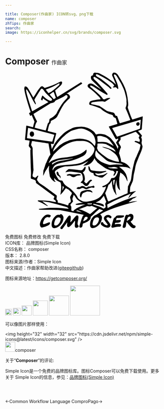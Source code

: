 ```yaml
---

title: Composer(作曲家) ICON转svg、png下载
name: composer
zhTips: 作曲家
search: 
image: https://iconhelper.cn/svg/brands/composer.svg

---
```


# Composer  <small style="font-size: 60%;font-weight: 100">作曲家</small>

<div id="svg" class="svg-wrap">
<svg role="img" viewBox="0 0 24 24" xmlns="http://www.w3.org/2000/svg"><title>Composer icon</title><path d="M16.661 0c-.07 0-.115.034-.165.095a.416.416 0 0 0-.07.43c.19.41.363.83.528 1.25.01.02.022.04.039.068-.039-.002-.05-.022-.063-.043-.297-.31-.648-.557-.998-.804-.473-.337-.99-.603-1.503-.872a.578.578 0 0 0-.214-.065l-.384-.04c-.202-.025-.355.09-.355.292 0 .108-.046.132-.135.14-.079.004-.187.115-.196.192a.694.694 0 0 0 .228.619c.444.415.873.845 1.303 1.275l.015.007a.1.1 0 0 1 .028.038c-.007.003-.014.003-.019.003a.057.057 0 0 1-.036-.022c-.002-.002-.005-.005-.005-.007-.062-.036-.127-.07-.187-.11-.3-.2-.595-.404-.895-.598a.943.943 0 0 0-.461-.17.453.453 0 0 0-.392.143.28.28 0 0 0-.088.253c.016.146.115.237.223.312.502.338.95.734 1.366 1.174.036.038.074.079.115.112.118.096.19.224.262.356.033.06.021.074-.043.074-.428 0-.836.118-1.246.204-.168.036-.334.094-.394.28-.065.21-.096.328.16.392a9.57 9.57 0 0 1 1.49.516.55.55 0 0 1 .117.077c.12.104.23.219.362.303.38.247.77.478 1.22.583.053.012.1.039.151.05.05.015.084.044.094.094.029.178.139.279.305.33.021.006.038.02.06.028.052.017.076.055.093.108.067.24.137.478.212.715.026.08.002.101-.07.123-.372.108-.742.22-1.112.334-.132.04-.134.043-.067.163l.908 1.635c.127.23.132.23.365.11.024-.012.057-.053.079-.014.021.036.06.089.024.13-.113.129-.19.28-.286.42-.031.045-.031.074-.005.117.101.166.202.334.3.502.012.019.034.043.03.058l-.123.367a2.538 2.538 0 0 0-.317-.716c-.18-.288-.41-.542-.62-.811-.033-.04-.072-.077-.11-.115-.2-.207-.456-.332-.699-.478a1.026 1.026 0 0 0-.34-.127c-.375-.08-.747-.11-1.12.004-.076.024-.117.005-.162-.06-.092-.127-.166-.273-.289-.372-.3-.24-.617-.458-.986-.583a2.95 2.95 0 0 0-.865-.168 4.267 4.267 0 0 0-.463.017c-.396.03-.79.074-1.14.293-.07.043-.15.067-.221.108-.36.194-.716.386-1.016.679a13.1 13.1 0 0 0-.897.944c-.322.384-.565.818-.783 1.267-.015.031-.022.07-.07.096l-.12-.744c-.007-.046.022-.043.053-.038.089.01.175.014.264.026.067.01.103-.005.12-.08.022-.102.046-.206.067-.311.082-.397.2-.78.303-1.17.02-.074.007-.1-.07-.12-.381-.09-.763-.192-1.145-.283-.072-.017-.106-.043-.084-.12.087-.298.125-.61.242-.9a.178.178 0 0 1 .056-.087c.098-.076.17-.165.16-.302-.007-.103.041-.168.14-.214.182-.086.358-.187.53-.288a.84.84 0 0 0 .327-.333c.322-.605.59-1.242.98-1.81.033-.051.06-.106.1-.15.252-.264.488-.544.771-.78.089-.074.113-.175.115-.285 0-.128-.074-.217-.151-.305-.075-.087-.151-.161-.279-.147-.028.003-.057-.01-.088-.014.019-.039.05-.048.076-.065.339-.218.677-.437 1.016-.658.41-.264.819-.53 1.232-.794.052-.034.076-.06.019-.11-.015-.013-.024-.03-.036-.044-.084-.099-.084-.099-.2-.029L8.084 3.692c-.101.062-.101.062-.152-.05-.112-.263-.177-.539-.261-.81-.02-.062-.003-.098.045-.137.289-.23.553-.49.82-.742a.604.604 0 0 0 .186-.37c.022-.17-.09-.259-.244-.196a1.707 1.707 0 0 0-.221.105c-.68.375-1.405.632-2.149.848-.043.012-.082.026-.118-.02-.074-.09-.185-.14-.278-.208a.073.073 0 0 0-.063-.015c-.1.027-.204.056-.266.147-.159.233-.358.44-.507.682-.17.28-.333.562-.525.828-.036.05-.05.058-.084-.002L3.63 2.635a2.837 2.837 0 0 0-.223-.338c-.094-.118-.209-.176-.358-.159-.026.003-.06-.005-.07.036-.02.11-.071.226-.057.332.034.27.082.542.15.806.114.459.244.912.38 1.364.133.444.282.88.426 1.323.012.038.033.072-.02.103-.067.038-.175.058-.187.125-.012.07.05.15.08.225l.007.017c.024.058.036.144.079.166.058.029.11-.05.163-.082.048-.029.065-.021.087.029.124.293.252.583.379.876a.18.18 0 0 1 .007.137 4.138 4.138 0 0 0-.192.72c-.012.07-.038.07-.091.055a107.64 107.64 0 0 0-.833-.21c-.123-.032-.123-.032-.137.093v.01c-.06.665-.12 1.33-.183 1.994-.004.06.003.085.068.092.194.024.386.055.578.084.036.005.067.007.058.06-.043.225-.077.453-.125.677a.178.178 0 0 0 .034.163c.067.087.132.175.199.264.046.063.08.144.038.209a.201.201 0 0 0-.033.118c.007.415.007.83.026 1.246.01.201.007.403.012.605.01.535.04 1.068.06 1.603.01.262-.036.521-.024.783.002.065.017.1.084.122.159.05.312.116.473.166a.28.28 0 0 1 .185.156.436.436 0 0 1 .038.219c-.002.072.024.115.082.156.247.177.492.36.74.542.65.48 1.3.963 1.954 1.44.06.046.074.082.038.147-.034.062-.055.135-.089.197-.029.058-.024.094.031.134.082.058.161.123.236.188.065.055.067.141.048.208-.015.049-.087.005-.132 0-.032-.002-.063-.01-.094-.014-.31-.05-.617-.13-.932-.156-.501-.04-1.003-.084-1.51-.07-.026 0-.067-.024-.074.03-.007.042-.017.088.031.117.024.014.05.026.077.036.283.098.547.24.807.389.168.096.333.204.518.269.034.012.068.038.108.002-.278-.22-.554-.442-.833-.665.039-.029.07-.017.099-.014.333.026.665.072.989.149.713.17 1.421.362 2.122.573.23.07.475.104.682.243.05.033.08.067.074.13.012.014.027.033.01.045-.02.012-.036-.012-.05-.024-.164-.014-.327-.026-.488-.043-.463-.046-.924-.11-1.392-.096-.35.01-.701-.015-1.05.01-.494.033-.989.098-1.48.15-.025.003-.063-.002-.063.027 0 .036.014.077.06.087a.58.58 0 0 0 .113.012c.25.01.497.007.746.011.62.015 1.242-.012 1.86.041.224.02.45.01.668.05 1.03.193 2.055.394 3.078.618.12.026.243.045.36.103-.055.05-.127.065-.158.137-.219.506-.363 1.04-.53 1.563-.03.089.03.192.12.216a.278.278 0 0 0 .352-.221c.02-.108.039-.216.053-.327.005-.036.017-.055.053-.067.132-.053.261-.108.393-.16a1.63 1.63 0 0 0 .529-.325c.134-.127.247-.274.25-.47 0-.06.014-.099.062-.135.22-.17.418-.365.61-.564a6.03 6.03 0 0 1 .6-.533c.024-.02.043-.048.081-.034l.56.221c-.375.228-.73.447-1.083.66-.017.01-.036.015-.053.02a.813.813 0 0 0-.338.201c-.375.372-.567.814-.545 1.35.014.36.22.53.571.449.615-.144 1.14-.733 1.232-1.379.024-.18.052-.357-.077-.513a2.251 2.251 0 0 0-.178-.195c.02-.012.029-.019.039-.026.777-.463 1.625-.778 2.475-1.07 1.04-.359 2.1-.644 3.164-.918l-.075-.017c-.07.007-.136.015-.206.02a5.097 5.097 0 0 0-.872.134l-.016.007a.226.226 0 0 1-.094.015c-.014 0-.029 0-.048.002.065-.062.252-.264.303-.25l.002-.005h.005c0-.007.019-.021.019-.021.017-.029.04-.048.074-.05a.694.694 0 0 1 .197-.188c.05-.031.103-.062.161-.086h-.002c.16 0 .319-.194.486-.262-.001-.006-.01-.01-.013-.017-.24.034-.476.072-.706.159-.492.182-1.001.324-1.481.535-.742.324-1.482.648-2.195 1.035a.818.818 0 0 1-.077.036l-.055-.504c-.005-.034.012-.048.041-.063.631-.334 1.265-.665 1.925-.938.543-.226 1.08-.471 1.626-.692.002-.005.005-.01.01-.01h.004c.003 0 .003.003.005.003.007.012.002.02-.005.026-.002.003-.005.003-.01.005h-.002a3.358 3.358 0 0 0-.372.66c.038.01.053-.002.067-.017.113-.12.226-.237.336-.357.214-.235.44-.459.704-.641.017-.012.045-.022.033-.048-.014-.03-.045-.015-.067-.01-.247.05-.494.096-.74.154-.081.019-.076-.01-.079-.067-.002-.197.027-.39.034-.586a.63.63 0 0 1 .058-.247c.098-.226.197-.45.297-.675.05-.113.08-.233.099-.353.031-.192.055-.386.074-.58.031-.299.137-.58.187-.875.065-.374.118-.751.257-1.109.125-.317.245-.634.372-.948.176-.428.399-.833.505-1.29.036-.158.076-.302.004-.458-.04-.084-.052-.18-.081-.271a.392.392 0 0 1-.012-.204c.048-.245.07-.488-.063-.716-.036-.062.008-.1.044-.139.088-.091.093-.132.016-.23-.088-.11-.175-.224-.27-.327-.08-.084-.154-.175-.234-.262-.055-.033-.05-.055.012-.076.14-.048.276-.108.418-.152.08-.024.1-.07.106-.141.045-.605.09-1.213.139-1.818.007-.084-.007-.1-.094-.074-.454.144-.907.28-1.363.422-.14.044-.142.044-.204-.093-.231-.519-.411-1.057-.6-1.59a.392.392 0 0 1 .007-.316c.067-.188.024-.377.019-.567a.104.104 0 0 1-.005-.029 9.16 9.16 0 0 0-.254-1.548 6.02 6.02 0 0 0-.5-1.27c-.228-.432-.473-.86-.737-1.275-.113-.178-.233-.339-.434-.427A.702.702 0 0 0 16.66 0zm-2.643.26a.364.364 0 0 1 .2.051 19.042 19.042 0 0 1 1.469.805c.247.158.482.338.715.52.11.087.192.217.284.33.038.047.012.09-.024.124-.024.024-.058.039-.087.055-.031.022-.072.041-.06.087.01.04.055.05.091.058a.27.27 0 0 0 .159-.015c.168-.07.31.048.418.166.028.03.04.093.093.074.055-.021.063-.081.058-.137-.012-.15-.05-.297-.084-.444-.09-.377-.27-.718-.418-1.073-.053-.127-.11-.254-.163-.382-.029-.07.01-.132.048-.182.031-.04.081-.005.122.014.152.068.238.19.312.332.08.15.178.29.262.436.144.255.322.495.437.762.168.388.382.758.483 1.176.086.37.208.732.252 1.114.016.144-.01.283.007.422.033.279-.008.543-.123.798-.03.07-.021.136.012.208.252.533.461 1.083.67 1.635.027.072.015.101-.06.123-.482.141-.965.288-1.447.434-.07.022-.092.003-.113-.06-.123-.326-.24-.646-.353-.967-.024-.068-.053-.104-.128-.087-.088.022-.136-.017-.175-.096-.062-.127-.113-.28-.216-.36-.103-.08-.266-.082-.403-.115-.103-.027-.207-.058-.312-.075a1.428 1.428 0 0 1-.612-.273c-.303-.224-.615-.43-.934-.627-.104-.007-.202-.036-.303-.06-.278-.057-.554-.117-.833-.17-.067-.012-.08-.063-.084-.108-.007-.056.007-.11.065-.144.089-.053.19-.063.29-.08a9.69 9.69 0 0 1 1.345-.13c.11-.002.209.04.312.066a.18.18 0 0 0 .166-.03c.216-.143.434-.28.65-.422.034-.021.096-.036.07-.093a.083.083 0 0 0-.015-.022c-.012-.01-.026-.012-.043-.012l-.05.002h-.007a1.159 1.159 0 0 0-.668.2c-.079.05-.259.019-.31-.056-.34-.516-.823-.888-1.282-1.289-.204-.177-.403-.362-.619-.526-.055-.04-.08-.144-.043-.196.048-.072.11-.041.168-.015.185.082.362.175.528.293.564.403 1.17.744 1.772 1.085a.51.51 0 0 0 .05.027c.092.03.14-.01.125-.106a.267.267 0 0 0-.062-.134c-.488-.574-1.001-1.124-1.506-1.683-.105-.116-.23-.216-.348-.32a.854.854 0 0 1-.22-.278.16.16 0 0 1 .023-.19c.041-.045.077-.055.137-.024.17.082.332.178.483.293.266.202.535.403.804.605l.807.603c.021.017.043.033.062.05.05.046.094.094.142.142l.029.029c.019.019.036.045.06.06.055.033.112.062.17.004.02-.019.029-.036.031-.055 0-.007.003-.014 0-.021 0-.003 0-.008-.002-.01a.171.171 0 0 0-.043-.072l-.18-.187a4.537 4.537 0 0 0-.312-.298c-.349-.29-.706-.571-1.066-.845-.183-.14-.397-.233-.596-.348-.072-.041-.12-.101-.173-.159a.144.144 0 0 1-.024-.15c.022-.054.075-.051.12-.056zM8.252 1.649a.045.045 0 0 1 .029.005c.048.027.03.077.03.135.013.06-.026.11-.08.16-.346.322-.707.627-1.076.922-.147.118-.327.173-.49.262-.034.017-.053 0-.072-.024-.12-.154-.238-.31-.358-.463-.045-.055.017-.053.046-.065.254-.091.504-.195.756-.295.365-.144.696-.35 1.04-.533.036-.02.07-.043.105-.063.024-.01.044-.037.07-.041zm-2.619.83a.223.223 0 0 1 .134.064c.072.067.13.144.18.228.173.28.413.506.646.737.163.163.329.321.502.47.057.05.067.127.098.192.012.024.002.043-.02.055-.011.008-.023.013-.03.02-.142.12-.276.103-.442.019a3.182 3.182 0 0 1-.864-.646c-.01-.01-.02-.017-.03-.024-.114-.086-.12-.082-.17.05-.052.135-.086.274-.146.404-.022.045.012.094.046.127.038.039.064.099.134.089.031-.005.048-.022.055-.055.017-.08.039-.159.06-.257.262.22.553.391.84.583l-.278.159c-.713.4-1.428.801-2.139 1.205-.058.031-.082.038-.106-.034-.273-.847-.561-1.69-.79-2.552-.052-.2-.074-.408-.112-.612-.012-.06.028-.091.067-.113.053-.026.055.036.074.06.377.521.634 1.11.941 1.669.092.168.195.331.293.497.02.03.034.057.082.04.053-.019.043-.052.034-.09-.039-.174-.128-.33-.193-.493a.18.18 0 0 1 .003-.16c.137-.284.329-.531.48-.803.14-.247.317-.468.451-.717a.205.205 0 0 1 .2-.111zm1.774.492c.014.003.024.016.036.042.12.27.201.555.302.83.01.027.012.049-.017.066l-.256.158c-.008.005-.017.007-.046.02-.007-.013-.017-.034-.031-.051l-.54-.62c-.024-.028-.048-.055 0-.081.177-.101.312-.264.499-.35.024-.011.04-.017.053-.014zm1.929.486a.204.204 0 0 1 .14.046.21.21 0 0 1 .08.218.556.556 0 0 1-.161.29 5.528 5.528 0 0 0-.882 1.093c-.228.36-.453.718-.624 1.11a.768.768 0 0 1-.146.206c-.24.273-.526.485-.855.638a.17.17 0 0 0-.108.159c-.005.06-.024.118-.029.178a.48.48 0 0 1-.19.381c-.04.031-.045.082-.06.125l-.273.915c0 .007 0 .014-.002.019 0 .014.002.031-.017.038-.041.01-.077-.002-.113-.021a41.398 41.398 0 0 1-1.33-.334c-.055-.012-.108-.029-.166-.036-.088-.012-.096-.053-.055-.12.058-.281.125-.56.298-.797.038-.053.036-.096.002-.154-.19-.317-.334-.658-.492-.989-.026-.055-.017-.08.034-.11A574.27 574.27 0 0 0 6.97 4.705c.045-.03.089-.012.132-.022.151-.034.298-.08.43-.163.01-.007.026-.012.03-.022.097-.213.31-.286.49-.37.411-.187.826-.36 1.189-.633a.18.18 0 0 1 .095-.04zm11.443 3.772v.005l.002-.001c-.021.256-.043.498-.062.74l-.043.535c-.005.065-.024.106-.094.13a561.29 561.29 0 0 0-3.37 1.17l-.039.009c-.036.005-.055-.012-.08-.055-.218-.394-.439-.785-.662-1.177-.029-.05-.038-.077.034-.096l4.254-1.246c.014-.005.031-.007.06-.014zm-.41.386c-.154.003-.293.147-.286.293.007.137.124.257.254.252.137-.002.27-.153.267-.302-.005-.166-.082-.245-.236-.243zm-16.83.87c.01 0 .024.002.039.007L5.513 9c.645.171 1.291.34 1.937.51.062.017.082.036.06.1l-.278.913c-.01.036-.017.074-.058.074a.06.06 0 0 1-.02-.002l-1.036-.142c-.226-.03-.45-.062-.675-.093a255.003 255.003 0 0 0-2.055-.286c-.043-.012-.058-.038-.05-.098.052-.476.103-.951.153-1.429.003-.012.002-.021.005-.031a.035.035 0 0 0 .005-.015c.007-.014.021-.019.038-.019zm8.136.103l.113.002c.197.01.389.086.569.166.08.036.159.07.238.108l.057.029c.058.028.118.057.173.09l.113.065c.036.025.075.046.108.073.072.05.142.105.207.165.218.202.372.44.463.72.065.202.113.409.13.617.016.202-.044.399-.096.593-.008.03-.02.036-.03.034-.014-.005-.021-.022-.033-.036l-.216-.25a2.105 2.105 0 0 0-1.042-.684 4.159 4.159 0 0 0-.994-.154 3.799 3.799 0 0 0-.804.092c-.211.04-.423.074-.631.113-.137.024-.262.086-.387.141-.06.027-.12.053-.18.076l-.02.004c-.376.132-.695.36-1.024.57-.09.06-.165.14-.243.218l-.01.008-.064.065c-.152.147-.3.296-.464.43-.074.103-.175.175-.268.266.024-.17.07-.328.146-.472a4.6 4.6 0 0 1 .262-.435c.048-.07.096-.14.146-.206a7.17 7.17 0 0 1 .315-.396c.081-.097.163-.193.247-.289.084-.096.168-.19.25-.285a.917.917 0 0 1 .115-.099l.026-.03c.078-.067.147-.137.238-.21l.012-.01.067-.062c.24-.228.519-.406.797-.583.028-.019.057-.035.086-.051l.111-.048c.01-.004.02-.01.029-.012a2.78 2.78 0 0 1 .173-.065l.117-.036c.14-.04.279-.074.416-.117a2.45 2.45 0 0 1 .782-.115zm-7.57.449c-.071.004-.153-.003-.215.057a.462.462 0 0 0 .012.665.286.286 0 0 0 .379 0c.146-.127.183-.314.096-.535-.053-.137-.125-.187-.271-.187zm15.846.062c.087-.001.163.053.23.146.014.01.029.02.043.032.022.019.03.04.053.064.099.113.207.224.31.334a.064.064 0 0 1 .014.024.023.023 0 0 1-.002.022.04.04 0 0 1-.015.014l-.01.015-.002.002c-.002.002-.002.005-.004.01 0 .002-.003.004-.003.004h.003v.008c-.145.146-.106.283.01.415.006.012.014.024.014.036.096.127.016.254 0 .382-.003.012-.005.016-.015.021l-.007.003a.116.116 0 0 1-.029-.005l-.01-.003a9.772 9.772 0 0 1-.252-.077c-.007 0-.012-.004-.019-.007-.007 0-.012-.007-.019-.007a.284.284 0 0 1-.118-.019.252.252 0 0 0-.292.05.054.054 0 0 1-.005.02c.04.06.108.074.168.093.245.08.453.23.68.348.052.03.062.092.057.152-.003.033-.012.067-.02.103l-.072.31a.127.127 0 0 1-.019.076c.003.168-.115.293-.17.437-.007.012-.012.017-.02.041a3.223 3.223 0 0 1-.129.298c0 .007-.01.017-.012.024v-.005c0 .002-.002.002-.002.005l-.005.01c-.003.002-.003.004-.005.007-.012.045-.02.093-.058.132a1.913 1.913 0 0 1-.187.432c-.007.012-.012.012-.017.036-.062.144-.127.317-.19.475-.014.058-.026.115-.04.17l-.008.015c0 .002-.002.002-.002.005 0 .005-.005.01-.007.014a.45.45 0 0 1-.036.192c-.012.039-.022.082-.034.12a.074.074 0 0 1-.005.02l-.201.912c-.055.25-.077.504-.118.754-.038.235-.048.477-.106.708-.04.168-.136.324-.213.48-.072.146-.118.302-.207.444l-.007.015a.169.169 0 0 0-.012.03c-.002.006-.002.013-.005.018l-.007.033a.182.182 0 0 0-.002.036c0 .012 0 .024-.003.036v.036a.71.71 0 0 1-.002.072c-.02.257-.053.514-.041.773.002.048-.012.075-.058.091l-.057.022a1.598 1.598 0 0 0-.113.048l-.06.024c-.031.012-.05.022-.099.034v-.005s-.007.005-.011.005l-.133.055-.093.038a.635.635 0 0 1-.211.092l-.036.021a25.182 25.182 0 0 0-.474.211c-.081.024-.165.072-.247.11-.089.04-.175.075-.264.114-.139.062-.278.12-.418.182-.004.002-.012 0-.016 0-.128.048-.26.118-.38.173-.048.026-.117.053-.177.077-.11.043-.135.038-.159-.075-.072-.052-.079-.141-.105-.216-.027-.072-.048-.15-.072-.223-.005-.024-.017-.02-.017-.034-.024-.033-.024-.064-.036-.098l-.003-.017c-.007-.005-.007-.012-.01-.019l-.006-.017h.004c-.033-.1-.07-.199-.093-.3-.024-.067-.067-.132-.08-.202a.17.17 0 0 1 0-.07l.008-.033.004-.017c.02-.047.051-.093.075-.139.017-.038.031-.077.048-.115.017-.038.031-.067.048-.115.038-.072.062-.156.11-.24 0-.02.015-.039.02-.058.043-.146.09-.295.149-.437 0-.005-.005-.012-.003-.017.017-.086.098-.117.146-.168v.003c.024-.008.037-.022.049-.022.014-.024.028-.034.043-.048a1.518 1.518 0 0 0 .108-.149c.045-.067.086-.137.137-.204.016-.021.03-.055.057-.055.005 0 .007 0 .012.002.039.01.027.055.022.084a.88.88 0 0 0 0 .327c.012.084.026.168.033.252l-.002.038a.578.578 0 0 1 .036.19c.02.082.036.16.06.242.072.15.125.3.173.454l.005-.002c.081.12.163.26.245.391.024.031.05.065.074.089h.005v.02c.024 0 .036.052.072.004-.007-.024-.012-.024-.02-.024a.448.448 0 0 1-.03-.08c-.005-.016-.013-.035-.015-.05a.387.387 0 0 1-.012-.05c-.002-.007-.002-.017-.005-.024a.282.282 0 0 0-.01-.048l-.011-.075-.013-.074c-.007-.007-.007-.017-.007-.026-.002-.01-.004-.02-.01-.03-.002-.028-.007-.057-.011-.086l-.022-.172c-.002-.03-.012-.058-.014-.087a3.634 3.634 0 0 1 .036-.941h.014c.029-.144.058-.31.086-.466.008 0 .015.003.024.003-.01.261.017.52.075.775.002.005.002.012.002.017.036.098.075.197.106.298.007.021.014.043.022.062a.338.338 0 0 0 .055.094c.007.012.021.024.021.036.024.019.036.04.056.06.014.016.026.036.04.053.05.048.104.093.166.156a3.667 3.667 0 0 1-.017-.14c-.004-.043-.012-.086-.016-.134 0 0-.013-.007-.013-.012a.82.82 0 0 0-.01-.108l-.04-.33c0-.009 0-.016.002-.025 0-.01.003-.027.003-.027a2.705 2.705 0 0 1-.02-.415l-.002-.017a1.122 1.122 0 0 1-.002-.37c.005-.033.002-.07.005-.103 0-.007-.003-.012-.003-.02 0-.158.007-.319.055-.472l.003-.017c.012-.072.024-.158.036-.238.012-.079.024-.16.033-.24.005-.033.015-.05.034-.05.01 0 .024.005.04.017l.051.03.075.049c.024.017.048.033.07.055.002.002.004.005.009.007a.116.116 0 0 0 .017.012h.005v-.002c.168.084.261.226.374.358a.31.31 0 0 1 .11.151c.075.098.13.204.169.322.002.01.007.021.01.03.002.01.007.006.009.03.02.024.031.055.043.084l.034.084.019.04c.005.01.01.017.017.024a.07.07 0 0 0 .04.024c.027-.088-.035-.172-.011-.256h.007c0-.024-.007-.025-.007-.037-.024-.156-.044-.31-.109-.453-.002-.012-.002-.039-.002-.039-.058-.144-.086-.29-.17-.417a.103.103 0 0 1-.037-.063c-.026-.024-.04-.053-.055-.081a4.135 4.135 0 0 1-.038-.063v.017c0-.002-.005-.005-.005-.007v-.003a2.828 2.828 0 0 0-.22-.278l-.01-.01c-.01-.01-.02-.01-.03-.033-.057-.024-.112-.096-.17-.147-.007-.007-.014-.01-.019-.017-.005-.004 0-.01-.024-.016-.12-.082-.209-.183-.314-.255-.02-.024-.044-.01-.053-.048.31-.019.61.017.922.036v-.012h.002c.154.024.298.053.437.113.005 0 .01.007.017.007v.005c.096.022.187.065.278.108.02.01.044.04.065.012.017-.024-.01-.046-.024-.065-.036-.05-.07-.1-.108-.151-.007-.012-.019-.024-.019-.036-.072-.07-.127-.149-.19-.219a.953.953 0 0 1-.06-.064 1.162 1.162 0 0 1-.209-.17c-.012-.008-.024-.022-.036-.022-.03 0-.064-.034-.096-.056-.03-.021-.064-.04-.096-.062-.012-.007-.024-.012-.036-.02-.146-.055-.293-.105-.44-.16-.004 0-.013-.003-.013-.005 0 0-.013 0-.017-.002a.11.11 0 0 1-.072-.03.079.079 0 0 1-.027-.035l-.005-.012c-.007-.02-.01-.041-.007-.063a.968.968 0 0 0-.012-.22c-.002-.022-.007-.041-.012-.063a2.158 2.158 0 0 0-.014-.06l-.015-.062a2.29 2.29 0 0 0-.024-.09s-.01-.002-.01-.009c-.023-.146-.08-.293-.124-.437-.007-.019-.01-.033-.017-.057a.369.369 0 0 1-.057-.168c0-.02 0-.036.002-.056l.002-.026c.005-.027.01-.055.02-.082l.033-.108c0-.005 0-.017.003-.017h-.003c.031-.17.099-.314.147-.468 0-.002.005-.002.005-.005l.01-.01c.002-.002.004-.002.004-.004a.265.265 0 0 0 .053-.185.326.326 0 0 0-.027-.103c-.016-.043-.038-.084-.06-.127-.002-.005-.01-.01-.014-.012-.002-.003-.005-.005-.005-.008a1.196 1.196 0 0 1-.209-.355l-.016-.038c-.005-.005-.005-.01-.008-.017l-.002-.007a.12.12 0 0 1-.007-.017l.002.002-.002-.005a.276.276 0 0 1 .012-.043c.004-.01.01-.017.014-.026.005-.007.012-.014.02-.022l.009-.007c.065-.094.125-.192.197-.283a.26.26 0 0 0 .05-.252c-.04-.137-.036-.14.101-.19.024-.01.315-.12.432-.156l.075-.029.019-.007a41.645 41.645 0 0 1 .509-.19c.005-.002.012-.002.017-.002.141-.072.293-.118.441-.168.02-.007.036-.015.06-.02.024-.019.096-.035.12-.055.12-.038.216-.093.324-.117a.287.287 0 0 1 .167-.067zm-5.432.603a.82.82 0 0 1 .23.036l.014.004c.259.08.523.142.77.26.041.019.084.038.113.077.16.115.307.247.43.405.19.245.38.492.557.773-.011-.003-.022-.008-.034-.013v-.001a1.018 1.018 0 0 1-.185-.103 6.452 6.452 0 0 0-.674-.356 1.467 1.467 0 0 0-.331-.1 3.307 3.307 0 0 0-.91-.041c-.084.007-.17 0-.255 0-.062 0-.091-.03-.091-.092 0-.235.012-.472-.06-.7-.015-.048.014-.068.055-.082a1.12 1.12 0 0 1 .372-.067zm-2.75.773c.423-.015.812.105 1.167.324.132.08.253.176.363.284l.014.013c.122.123.23.26.321.41.08.13.058.272.031.414-.072.406-.316.706-.592.987-.265.269-.596.444-.903.648-.435.29-.932.403-1.438.478-.632.093-1.273.103-1.906.187-.23.029-.464.048-.694.089a1.07 1.07 0 0 0-.68.41c-.062.084-.1.187-.16.303a.527.527 0 0 1 .026-.394 1.12 1.12 0 0 1 .533-.54c.415-.219.879-.262 1.323-.375.36-.091.73-.144 1.087-.242a7.234 7.234 0 0 0 1.426-.55c.24-.125.49-.252.656-.485a.73.73 0 0 0 .12-.557c-.005-.034-.015-.05-.027-.053-.012-.002-.029.007-.05.027-.18.16-.367.314-.571.449-.32.206-.673.33-1.038.42-.58.144-1.166.266-1.764.31a4.84 4.84 0 0 0-1.239.242c-.34.118-.687.235-.96.49-.034.03-.075.057-.13.098l.007-.038-.026.019v-.005c.009-.006.016-.013.024-.017a.599.599 0 0 1 .084-.2l.646-1.022a.285.285 0 0 1 .041-.053c.334-.329.653-.677 1.023-.965.614-.48 1.284-.855 2.055-1.02.187-.041.377-.07.571-.07.22-.002.442-.01.66-.017zm-7.632.022c.013 0 .029.002.048.009.029.01.062.007.094.01.127.028.259.03.386.062.012 0 .017.002.034.01a2.174 2.174 0 0 1 .4.057c.145.02.289.036.433.06.033 0 .062-.002.093.017.005 0 .012-.002.012 0 .168.02.3.031.445.055h-.015v.005c.096.012.159.024.233.036.077.012.156.031.23.031h.003c.007 0 .012.003.017.003l.021.005c.048.002.067.028.075.07.038.227.07.455.117.683 0 .017.01.032.008.046l.019.11c.021.11.04.221.062.332 0 .01 0 .031.003.036v.01c.024.143.05.273.074.41v.046a1.717 1.717 0 0 0-.3.46c-.031.075-.07.152-.1.226l-.006.003c-.024.076-.062.15-.098.223-.003 0-.005.005-.007.01-.005.009-.008.024-.012.03v.003a2.478 2.478 0 0 1-.192.415c-.008.02-.024.039-.024.056-.024.09-.046.182-.092.266a.757.757 0 0 1-.074.226 2.102 2.102 0 0 1-.13.394c-.007.019-.019.036-.019.055l-.002.007c-.003.007-.005.02-.01.029a.106.106 0 0 1-.01.03l-.002.01-.038.742.021.008.094-.185c.031-.06.055-.123.089-.185.019-.043.05-.086.05-.13.072-.12.137-.24.211-.35.008-.012.022-.02.03-.043.062-.097.134-.224.208-.334.026-.043.054-.08.078-.123h-.001c.017-.048.043-.055.065-.076.021-.022.033-.044.081-.065 0 .019.005.036.003.053l-.003.01c0 .009-.004.018-.007.028l-.002.01c-.003.007-.003.012-.005.019a.054.054 0 0 0-.002.02c0 .006-.005.011-.003.018l-.003.015h.003c-.022.144-.021.307-.024.458 0 .007-.005.02-.005.024l.005-.002c.02.144.043.288.062.432h-.002c.003 0 .005.031.005.043.024.144.055.29.072.437l.002.017c.003.01.005.017.005.026.024.116.11.195.163.296.039.055.08.12.116.168h.002v.002c.12.106.22.214.355.31.02 0 .039.024.058.024h-.002v.012c.048.005.088.043.139.029a.087.087 0 0 0 .026-.012c.007-.005.017-.01.02-.017.011-.022-.01-.034-.027-.041-.197-.125-.166-.33-.19-.521h.008v-.003c.048.046.081.091.122.14a.1.1 0 0 0 .024.026l.05.055c.034.036.07.07.108.101.039.031.08.065.125.089.02.007.039.024.056.024h-.005c.144.07.269.137.4.206a.15.15 0 0 1 .08.036c.048.144.105.288.091.456.005 0 .01.017.012.03a.066.066 0 0 1-.002.03c.017.14.017.281-.003.42a.044.044 0 0 1-.002.039c-.003.005 0 .007-.002.012h.002c0 .14-.002.278-.038.415-.003.137-.046.27-.06.406 0 .005-.003.01-.005.017-.008.026-.02.057.038.05v-.002c.13-.135.26-.267.38-.418v.01c.002-.048.03-.073.057-.096.05-.049.1-.13.151-.2.05-.07.101-.137.152-.206l.002-.012c.007-.024.017-.039.029-.046.005-.002.01-.005.014-.005H9.3a.133.133 0 0 1 .05.02.835.835 0 0 1 .077.048c.144.079.307.132.415.269.012.012.026.014.038.038.05.024.096.08.133.132l.038.036c.002.002.005.002.007.005.19.16.204.247.067.46-.004.008-.012.015-.016.015a.236.236 0 0 1-.024.055.216.216 0 0 1-.02.036l-.01.017c-.035.058-.074.118-.088.185a.443.443 0 0 0-.012.168c.026.094.05.19.07.286.012.057.024.115.028.175.02.142-.048.228-.168.288v-.002c-.024.002-.026.017-.038.024a.078.078 0 0 1-.02.014.362.362 0 0 1-.038.026.192.192 0 0 0-.077.087c0 .007 0 .005-.002.01-.002.004 0 .014-.002.014h.007v.014c-.024.07-.036.12-.048.156-.003.01-.007.017-.01.024-.002.008-.007.012-.01.017-.002.005-.007.01-.009.012a.045.045 0 0 1-.024.012h-.007a.165.165 0 0 1-.05-.012c-.034-.012-.078-.029-.138-.048-.004-.002-.009-.002-.011-.005a.025.025 0 0 0-.012-.004l-.027-.012h-.01v-.01h-.002c-.072-.024-.14-.038-.204-.065-.038-.014-.08-.026-.12-.043-.05-.012-.1-.036-.151-.036-.14-.048-.281-.072-.416-.12-.011 0-.019.002-.043 0v.002c-.096-.019-.173-.043-.264-.06-.089-.014-.122-.06-.113-.148.005-.037.003-.08.003-.116 0-.012-.003-.017-.003-.04-.014-.025-.036-.053-.055-.085a.11.11 0 0 1-.014-.026c-.012-.012-.036-.024-.036-.038-.024-.005-.015-.01-.022-.015-.074-.07-.053-.163-.043-.252l.002-.029.008-.055c.002-.01.002-.02.004-.026.039-.15.048-.29-.113-.38-.019-.012-.03-.024-.055-.04v.004a2.869 2.869 0 0 0-.225-.165c-.012-.024-.015-.029-.039-.039a1.418 1.418 0 0 1-.31-.228l-.074-.04h.01c-.015-.025-.032-.022-.044-.034-.019-.014-.036-.024-.06-.039-.12-.103-.283-.199-.413-.316-.045-.015-.074-.05-.11-.08v-.004c-.127-.09-.252-.176-.377-.272h.003c-.015 0-.015-.012-.039-.024-.072-.036-.144-.096-.206-.144-.02-.024-.039-.024-.058-.024-.058-.048-.108-.07-.156-.113-.02-.012-.036-.026-.06-.04a2.178 2.178 0 0 1-.396-.289l-.012-.012-.022-.024a.188.188 0 0 1-.038-.081v.019c-.087-.094-.144-.202-.216-.3l-.007-.015a.027.027 0 0 1-.005-.014.107.107 0 0 1-.003-.026.118.118 0 0 1 .024-.053c0-.005.003-.012.003-.02.024-.153.108-.292.168-.436v-.037s0-.022-.003-.032l-.004-.014-.005-.005a.038.038 0 0 0-.017-.01h-.007a.122.122 0 0 0-.058.022.312.312 0 0 0-.055.043l-.02.015a.13.13 0 0 0-.014.019l-.007.01c0 .002-.002 0-.002 0 0 .002-.003 0-.003 0v.002c-.048.055-.12.103-.182.154-.012.012-.034.026-.034.038v-.002h-.007c-.02.024-.045.024-.072.012l-.31-.137c-.024-.012-.036-.038-.04-.062a.64.64 0 0 1-.008-.032l-.007-.026v.005c-.036-.168.022-.293.053-.437.002-.012.005-.024.005-.036.024-.14.033-.288.074-.423v-.062c-.021-.154-.022-.305-.033-.459l.002-.079c-.014-.286-.033-.571-.043-.857-.022-.598-.07-1.193-.053-1.79a.636.636 0 0 0-.074-.315 1.968 1.968 0 0 0-.099-.164.264.264 0 0 1-.048-.237c.036-.14.063-.284.089-.425.009-.05.022-.084.06-.086zm-.166.38l.005.015c.005.032-.007.065-.021.113a.117.117 0 0 1 0-.086.295.295 0 0 1 .016-.041zm10.715.003c.13-.002.257.005.381.024.219.017.42.058.55.164.094.04.188.09.279.144.22.132.441.269.662.403a.389.389 0 0 1 .118.108l.223.315c.012.016.031.036.015.057a.038.038 0 0 1-.02.014c-.018.004-.034-.002-.05-.011-.098-.056-.2-.108-.298-.164a4.76 4.76 0 0 0-1.184-.459c-.107-.031-.208-.061-.323-.076l-.152-.034c-.004.003.005.012.017.024.005.005.01.01.012.015a.138.138 0 0 0 .041.033l.02.01c.227.115.612.187.892.317l.058.029c.156.081.298.182.44.29l.268.207c.404.293.65.689.77 1.169.003.014.008.029.01.043l.01.014c.02.03.024.065.017.096.002.008.002.015.005.022-.005.07-.06.04-.092.04a2.504 2.504 0 0 1-.61-.11h-.006c-.051-.016-.118-.04-.165-.054-.211-.075-.41-.163-.615-.238-.252-.089-.449-.261-.662-.413a7.777 7.777 0 0 1-1.001-.816.34.34 0 0 1-.08-.106 4.11 4.11 0 0 1-.062-.153l-.036-.094a1.088 1.088 0 0 0-.024-.06l-.002-.005c-.003-.002-.003-.007-.003-.01v-.002l-.002-.01a.168.168 0 0 1 .007-.122c.002-.005.002-.01.005-.014l.005-.017.004-.014c.003-.005.003-.013.005-.017l.003-.015.002-.017.003-.014.002-.017.002-.014.003-.017.002-.014.003-.017c0-.005 0-.01.002-.015 0-.004 0-.012.003-.016v-.266c-.003-.082.026-.114.108-.111.08.002.162-.001.243-.005l.075.004c.04-.002.081-.005.122-.005zm.284.532a.12.12 0 0 0 .028.008H15c-.012.008-.028.005-.033.02-.004-.02-.002-.027.003-.028zm.88.342a.206.206 0 0 0 .012.006l.003.001-.015-.007zm-1.908.177l.002.003c.007.003.014.01.022.024.076.154.182.281.3.399.124.12.259.23.389.348.268.242.542.48.818.713.178.151.392.228.62.288.518.132 1.049.182 1.575.254.139.02.264.065.374.156h-.007c.01.008.017.012.024.02-.296-.043-.59-.039-.886-.046-.324-.007-.641.031-.96.067a.986.986 0 0 1-.336-.026c-.308-.07-.598-.195-.889-.317-.329-.14-.602-.353-.862-.588-.019-.02-.038-.036-.057-.055a1.002 1.002 0 0 1-.205-.285l-.002-.006c-.09-.212-.085-.448-.016-.708.019-.07.04-.14.062-.209.007-.023.02-.035.034-.032zm-.248 1.18c.065.233.233.396.375.573l.029.039.028.038a.57.57 0 0 0 .106.094c.017.012.031.021.046.033l.021.017a10.088 10.088 0 0 0 .538.396l.329.229c.149.103.305.19.468.266.04.02.082.036.123.055.124.053.25.099.379.14l.021.007c.08.021.166.028.25.038.031.002.063.007.091.01a.195.195 0 0 1 .06.024.411.411 0 0 1 .068.05c.074.067.144.163.148.221 0 .01 0 .017-.002.024-.002.005-.002.007-.005.01-.01.016-.024.03-.033.048-.03.05-.06.1-.085.153l-.011.027a.311.311 0 0 0 .002.261c.115-.115.218-.237.293-.377a1.139 1.139 0 0 0 .086-.201c.01-.027.003-.058.01-.084.01-.029-.024-.07-.01-.09 0-.001.003-.001.005-.004a.04.04 0 0 1 .014-.007c.01-.002.02-.005.027-.005.019-.002.036-.005.055-.005.048 0 .094.008.14.022.028.01.019.045.016.072v.005c-.005.086-.04.165-.072.242a.554.554 0 0 1-.024.055 1.68 1.68 0 0 1-.192.375c-.118.156-.254.302-.475.31h-.063c-.038 0-.077.01-.115.012a.085.085 0 0 0-.086.057c-.017.039-.039.072-.058.11l-.007.017a1.534 1.534 0 0 1-.408.57c-.08.071-.164.139-.25.203a1.95 1.95 0 0 1-.468.224l-.036.014-.034.015-.019.007c-.01.002-.022.007-.031.01-.036.014-.065.035-.046.09.02.06.063.077.118.08.012 0 .026 0 .04-.003a.613.613 0 0 0 .15-.033c.048-.017.096-.039.146-.06.034-.015.067-.029.103-.041-.029.122-.045.235-.084.341l-.021.053a6.794 6.794 0 0 1-.09.192c-.018.043-.04.084-.062.125-.115.23-.245.45-.405.655a1.682 1.682 0 0 1-.356.34 3.954 3.954 0 0 1-.103.073 2.788 2.788 0 0 1-.38.206l-.064.03-.053.02-.043.018c-.04.016-.082.03-.123.045a2.674 2.674 0 0 1-.168.053 4.848 4.848 0 0 1-.57.134c-.008 0-.013.003-.02.003-.055.01-.108.017-.163.026-.058.008-.116.017-.176.024a2.156 2.156 0 0 1-.605-.021l-.028-.007a.68.68 0 0 1-.145-.06c-.062-.034-.12-.07-.182-.101a1.728 1.728 0 0 1-.13-.072 1.868 1.868 0 0 1-.16-.106.632.632 0 0 1-.233-.279 1.794 1.794 0 0 0-.092-.194c-.01-.02-.021-.036-.03-.053a2.718 2.718 0 0 0-.277-.367 2.76 2.76 0 0 0-.125-.142c-.021-.024-.04-.048-.062-.07a7.07 7.07 0 0 0-.26-.276l-.067-.067a2.787 2.787 0 0 0-.364-.302 2.784 2.784 0 0 0-.303-.192l-.06-.039a1.58 1.58 0 0 1-.63-.762c-.043-.093-.107-.122-.22-.124a.63.63 0 0 1-.252-.048l-.002-.002a.457.457 0 0 1-.132-.084l-.026-.016c-.022-.026-.038-.058-.058-.09a5.295 5.295 0 0 1-.386-.658c0 .003.002.005.003.008l-.006-.013.003.005a3.772 3.772 0 0 0-.073-.196l-.036-.086a.382.382 0 0 1-.014-.154l.007-.031c.002-.005.002-.01.005-.015a.145.145 0 0 1 .012-.029.46.46 0 0 1 .127-.141.898.898 0 0 1 .067-.05c.046-.034.094-.063.14-.094.071-.044.143-.084.218-.123.271-.14.56-.238.857-.314.017-.005.033-.008.053-.012.033-.008.07-.01.105-.015.036-.002.072-.005.106-.005l.106-.002c.016 0 .036 0 .052-.002a17.864 17.864 0 0 0 .9-.063c.18-.017.36-.036.54-.055a3.504 3.504 0 0 0 1.127-.324c.036-.02.074-.036.11-.055l.063-.034c.144-.077.288-.151.427-.233.014-.02.031-.026.055-.033l.01-.003v.012a.06.06 0 0 1-.02.034l-.021.014c-.14.178-.331.3-.497.45a.415.415 0 0 0-.05.045c-.053.043-.106.089-.166.137.209 0 .41-.024.598-.08a1.654 1.654 0 0 0 .869-.6c.103-.137.197-.297.278-.482zm-3.265.016a1.244 1.244 0 0 1-.343.109c-.56.139-1.13.22-1.697.326a2.603 2.603 0 0 0-1.105.487c-.019.015-.04.032-.062.043-.026.017-.039.013-.043-.01-.003-.004-.003-.011-.003-.018-.01-.144.034-.214.166-.274.18-.082.36-.168.54-.252.235-.108.487-.142.742-.168.396-.043.792-.094 1.19-.14l.524-.086zm2.386 1.245l-.026.001c-.038.01-.036.05-.036.08.003.1.007.201.02.302.011.11.047.219.112.307a.842.842 0 0 0 .51.334c.155.036.155.038.17.2.007.069.016.131.081.17.113.067.226.137.363.146.084.007.17.012.242.068a.583.583 0 0 0 .32.098c.084.007.17.01.254.024.067.012.113-.01.16-.05.239-.197.474-.397.697-.617-.026-.03-.065-.039-.118-.012a6.25 6.25 0 0 0-.415.223.315.315 0 0 1-.113.048 4.032 4.032 0 0 1-.722.074.68.68 0 0 1-.368-.13c-.067-.043-.134-.105-.146-.201.036-.012.07.002.103.007.127.017.252.063.382.055.312-.019.605-.113.898-.213l.283-.103c.043-.015.055-.03.017-.07-.046-.05-.096-.04-.147-.034a5.625 5.625 0 0 1-1.87-.045c-.18-.034-.372-.046-.442-.27-.019-.06-.038-.12-.05-.182a.37.37 0 0 0-.094-.17.094.094 0 0 0-.065-.04zm-.573.065c-.048 0-.08.05-.103.093-.06.103-.137.196-.207.292-.108.147-.26.178-.418.154a17.985 17.985 0 0 0-1.718-.18c-.03-.002-.058-.01-.082.01-.183.134-.367.264-.483.468.007.002.015.007.02.007.019-.002.035-.007.055-.01.297-.074.607-.098.922-.072.398.034.792.113 1.188.168.053.008.106.01.156.036.12.063.18.173.226.29.07.18.09.373.103.565.01.151-.022.278-.144.38a.556.556 0 0 0-.2.278c.154 0 .286.026.387.156.063.081.144.149.223.218a.379.379 0 0 0 .586-.081c.058-.094.113-.19.175-.281.087-.127.17-.264.325-.32.093-.03.052-.076.021-.115-.062-.079-.178-.081-.28-.019-.16.096-.267.238-.382.375-.034.04-.068.081-.113.115-.058.04-.108.043-.159-.01-.057-.057-.115-.117-.177-.168-.053-.043-.063-.082-.032-.144a.728.728 0 0 0 .082-.413c-.029-.312-.08-.62-.3-.867-.024-.026-.024-.04.01-.064a.94.94 0 0 0 .408-.701c.007-.075-.007-.135-.067-.156a.075.075 0 0 0-.022-.004zm4.461.035c.205 0 .387.08.566.182-.005 0-.007 0-.012.003l.031.017c-.271.04-.54.06-.811.03-.084-.009-.168-.026-.255-.023-.17.005-.307-.084-.451-.161h.017c-.012-.007-.024-.012-.036-.02.024.003.05.003.074.005.029.003.055.01.084.015.238.05.468-.02.704-.043a.8.8 0 0 1 .089-.005zm-8.69.714a.045.045 0 0 0-.016.004c-.05.019-.098.048-.112.115-.048.223.055.437.278.552.1.053.178.127.226.23.016.037.019.106.072.094.052-.012.01-.077.021-.103.008-.135-.019-.25-.127-.32-.08-.05-.11-.12-.14-.201-.038-.106-.047-.223-.134-.307-.02-.021-.036-.064-.069-.064zm1.843.354c-.11.027-.236.053-.353.106-.082.038-.087.084-.015.139.043.034.087.05.14.031a.466.466 0 0 1 .494.096.509.509 0 0 0 .523.087c.106-.036.197-.096.293-.15a.319.319 0 0 1 .113-.04c.144-.014.288-.033.43-.053.038-.005.098.01.108-.036.01-.048-.046-.077-.08-.108-.016-.017-.045-.019-.069-.026a.82.82 0 0 0-.437-.015 2.092 2.092 0 0 1-.888 0c-.08-.019-.163-.019-.26-.03zm6.903.889c.006 0 .011.003.015.007a.05.05 0 0 1 .012.014l.008.005c.043.034-.007.11-.02.168-.03.168-.057.334-.086.502-.007.048-.012.098-.048.165l-.007-.043-.012.024a5.307 5.307 0 0 1-.075-.706c-.002-.053.034-.065.068-.077.048-.016.107-.066.145-.06zm-3.219.902a.08.08 0 0 0-.023.01c-.19.105-.404.11-.613.137-.088.012-.199-.015-.264.05-.158.156-.293.091-.432-.02-.007-.004-.014-.011-.024-.014-.206-.11-.413-.15-.624-.005a.338.338 0 0 1-.267.068c-.074-.02-.131-.015-.19.038-.028.027-.066.048-.1.07-.094.062-.094.072-.007.141.02.017.043.024.067.032.2.06.387.016.562-.08.182-.098.353-.093.518.032.152.112.312.115.48.045a2.97 2.97 0 0 1 .653-.213c.034-.005.068-.017.099.01.096.088.187.026.279-.01.036-.015.04-.044.038-.08-.007-.076-.065-.12-.098-.18-.015-.025-.032-.035-.054-.03zm-4.718.07c.009 0 .02.006.032.017.039.036.075.074.113.11l.015.014c.019.017.021.039.012.06l-.224.45-.024-.008c0-.005.003-.007.003-.012.048-.197.029-.4.055-.6.002-.02.009-.03.018-.03zm3.9.588c-.238.007-.48.046-.703.122-.185.063-.392.106-.488.32-.055.124-.048.257-.086.381.017.099.017.197.074.281.017.024.024.063.065.06.043-.002.058-.038.07-.067.043-.091.053-.194.081-.29.046-.157.118-.281.281-.351.17-.072.343-.14.516-.206a.184.184 0 0 1 .101-.012c.214.03.437.021.627.146a.079.079 0 0 0 .062.012c.072-.017.08-.04.036-.098a.723.723 0 0 0-.636-.298zm-2.218.742l.014.017c.094.117.187.218.25.336.151.29.374.501.662.655.135.072.256.172.414.19l.003.001.018-.001c.017 0 .04-.003.036.024-.003.014-.017.014-.031.012h-.007c-.005 0-.01 0-.015-.003-.167.005-.33.033-.493.067-.085.018-.17.038-.255.058a7.838 7.838 0 0 1-.243.055h-.003c-.033.008-.048.024-.043.058.005.04.02.062.067.072a1.305 1.305 0 0 0 .274.017c.118-.003.235-.015.353-.034a2.602 2.602 0 0 1 .778-.002c-.43.07-.785.312-1.174.475-.202.084-.358.245-.55.348-.014.017-.022.044-.036.06-.031.039-.036.118-.087.11h-.004c-.005 0-.01.003-.015 0a.623.623 0 0 1-.266-.086c-.03-.019-.022-.055-.022-.089v-.453c0-.032.012-.067-.019-.09-.106-.066-.08-.182-.106-.278-.01-.038.017-.057.039-.081l.278-.31c.063-.067.089-.142.043-.223-.086-.163-.072-.32-.002-.485.055-.13.091-.267.142-.42zm4.585.177c.005.003.01.005.012.008l.007-.008c.039.022.041.05.05.075.102.247.2.497.3.744.025.055.03.103-.006.149a.502.502 0 0 0-.077.49c.067.206.019.348-.183.449a.229.229 0 0 1-.12.036.124.124 0 0 1-.088-.03c-.375-.259-.821-.345-1.242-.494-.06-.021-.117-.043-.18-.057-.072-.017-.067-.065-.057-.116.007-.036.026-.04.045-.038.02-.005.046.01.063.014.48.12.965.216 1.428.396.017.008.031.01.043.013.034-.005.044-.037.039-.082-.01-.108-.02-.214-.144-.271a2.8 2.8 0 0 0-.975-.233c-.05-.005-.098-.007-.149-.01.238-.144.5-.22.713-.406a.999.999 0 0 0 .075-.067l.398-.482.048-.08zm-1.882 1.133h.02c.03-.002.054.005.057.053 0 .044.01.082-.06.092a1.752 1.752 0 0 1-.274.021c-.094 0-.185-.01-.278-.031-.05-.012-.07-.046-.065-.086.002-.027.021-.027.04-.027a.103.103 0 0 1 .039.003h.18a1.143 1.143 0 0 0 .34-.024zm.036.396c.006 0 .012.002.02.005.278.116.556.231.844.349-.132.11-.254.208-.374.304-.221.178-.44.358-.646.553-.05.048-.089.05-.147.014a9.33 9.33 0 0 0-1.097-.545c-.165-.07-.34-.098-.511-.158.02-.036.055-.036.084-.046.367-.137.742-.26 1.102-.42.094-.043.187-.007.278.005.137.019.27.021.394-.046a.092.092 0 0 1 .053-.015zm-2.161.698a.27.27 0 0 1 .082.018c.197.077.38.185.569.274a.04.04 0 0 1 .029.01c.004.002.005.004.005.011v.005c0 .003-.003.003-.003.005-.002.003-.005.003-.007.003l-.01-.003a.03.03 0 0 1-.012-.012l-.862-.214c.074-.059.133-.1.209-.097zm8.17.535c-.142-.004-.26.062-.372.15-.029.022-.046.048-.094.017-.105-.072-.206-.053-.295.039a.402.402 0 0 0-.103.187c-.125.504-.252 1.006-.372 1.512-.041.169.048.255.223.229.158-.025.238-.116.264-.32.026-.197.053-.391.11-.595.15.187.29.362.433.538.139.17.29.321.494.412.144.065.269.027.382-.074a.186.186 0 0 0 .055-.206.157.157 0 0 0-.158-.125.246.246 0 0 1-.152-.07 2.27 2.27 0 0 1-.362-.396c-.09-.12-.094-.12.026-.202.252-.173.341-.417.322-.71-.014-.219-.132-.346-.339-.38a.454.454 0 0 0-.062-.006zm-10.733.03c-.04 0-.077.02-.097.075-.019.05-.053.043-.091.038a.751.751 0 0 0-.665.219c-.38.37-.574.814-.552 1.354.014.358.22.53.569.451.689-.16 1.224-.835 1.253-1.582.007-.192-.168-.47-.34-.538a.214.214 0 0 0-.077-.016zm-1.93.058a.943.943 0 0 0-.613.238c-.346.302-.547.693-.646 1.138a.642.642 0 0 0 .075.482c.07.118.158.161.292.135a3.12 3.12 0 0 0 .87-.305.867.867 0 0 0 .225-.168.291.291 0 0 0 .084-.204c0-.075-.033-.101-.103-.104-.07-.002-.13.024-.192.046-.207.075-.408.166-.622.22-.105.027-.141.003-.163-.105a.301.301 0 0 1 .005-.122c.04-.168.098-.331.187-.483a.82.82 0 0 1 .245-.283c.14-.089.283-.137.442-.04.052.03.103.016.15-.013a.352.352 0 0 0 .15-.201c.016-.05.002-.09-.044-.116a.773.773 0 0 0-.343-.115zm9.2.07a.692.692 0 0 0-.517.206c-.156.161-.183.324-.084.526.074.151.177.28.278.415.072.094.149.187.216.286.048.07.024.125-.058.151a.199.199 0 0 1-.139-.005 1.076 1.076 0 0 1-.374-.23.243.243 0 0 1-.082-.125c-.012-.074-.053-.108-.125-.115-.081-.007-.156-.007-.204.08-.08.138-.057.263.087.393.276.245.605.353.933.38.3.004.485-.267.387-.522-.043-.115-.118-.216-.19-.314-.12-.159-.245-.313-.357-.476-.09-.125-.048-.216.098-.264.135-.043.25-.005.36.08.13.1.24.047.269-.116.017-.086-.029-.144-.089-.194a.68.68 0 0 0-.41-.157zm1.905.06c-.137-.003-.274 0-.41.016-.164.02-.32.065-.38.248-.002.01-.014.024-.024.026-.187.048-.252.202-.302.358-.106.346-.2.696-.298 1.042-.024.084.01.14.08.182.054.034.11.032.172.015.324-.08.648-.166.987-.142a.26.26 0 0 0 .127-.029.242.242 0 0 0 .117-.24c-.014-.091-.086-.117-.163-.13a1.484 1.484 0 0 0-.177-.016 3.855 3.855 0 0 0-.62.052c.031-.228.048-.242.264-.242.161 0 .322-.01.473-.072.101-.043.166-.113.176-.226.007-.076-.025-.122-.104-.124a1.65 1.65 0 0 0-.19.002l-.453.04c.024-.052.036-.1.062-.136.044-.062-.007-.178.084-.209.075-.024.164-.007.245-.01.214-.004.427-.007.634-.074a.347.347 0 0 0 .192-.13c.07-.108.043-.18-.082-.185-.136-.006-.273-.014-.41-.017zm-6.664.008c-.071-.003-.13.042-.185.093a3.951 3.951 0 0 0-.392.434l-.367.456c-.02.024-.04.07-.08.05-.03-.014-.018-.055-.014-.086.01-.11.024-.218.036-.329.015-.144.034-.288.01-.432-.031-.173-.156-.22-.295-.113a.836.836 0 0 0-.094.091 3.168 3.168 0 0 0-.298.414c-.225.348-.432.71-.703 1.027-.05.06-.103.118-.149.182-.048.072-.067.154-.022.23.041.068.11.092.188.087.081-.004.125-.064.168-.122l.626-.852c.012-.015.017-.044.053-.034a1.37 1.37 0 0 0-.012.11c-.01.137-.038.274-.01.413.034.159.16.224.306.152a.902.902 0 0 0 .204-.152c.117-.112.228-.233.33-.362.114-.144.229-.29.349-.447.036.12.022.228.017.336-.012.188-.048.375-.012.565.024.117.091.187.187.194a.44.44 0 0 0 .278-.07c.125-.079.137-.237.02-.343a.19.19 0 0 1-.063-.113c-.026-.13-.004-.257.017-.384.039-.245.115-.485.103-.737-.004-.098-.019-.19-.12-.237a.19.19 0 0 0-.076-.021zm8.04.189c.117-.01.175.064.141.177a.387.387 0 0 1-.07.132c-.129.161-.292.27-.496.353a1.56 1.56 0 0 1 .11-.425c.062-.134.163-.223.315-.237zm-6.651.02a.292.292 0 0 1 .15.035c.076.043.098.146.045.233a.676.676 0 0 1-.185.184 1.47 1.47 0 0 1-.483.243c.07-.216.128-.415.245-.586a.286.286 0 0 1 .228-.108zm1.6.092a.509.509 0 0 1 .213.034c.113.046.151.1.149.269a1.257 1.257 0 0 1-.425.819.562.562 0 0 1-.324.136c-.147.012-.262-.081-.247-.228.028-.321.115-.624.33-.876a.436.436 0 0 1 .304-.154zm-5.882.003a.501.501 0 0 1 .218.036c.11.043.149.098.144.262a1.243 1.243 0 0 1-.422.818.581.581 0 0 1-.325.14c-.15.011-.266-.082-.252-.233.03-.315.116-.613.325-.86a.442.442 0 0 1 .312-.163z"/></svg>
</div>
<detail full-name='composer'></detail>

<div class="detail-page">
<p>
<span><span class="badge-success badge">免费图标</span> <span class="badge-success badge">免费修改</span>  <span class="badge-success badge">免费下载</span> </span>
<br/>
<span>
ICON库：
<span class="badge-secondary badge">品牌图标(Simple Icon)</span> 
</span>
<br/>
<span>
CSS名称：
<span class="badge-secondary badge">composer</span> 
</span>

<br/>
<span>
版本：
<span class="badge-secondary badge">2.8.0</span> 
</span>
<br/>
<span>图标来源/作者：<span class="badge-light badge">Simple Icon</span></span> 
<br/>
<span class="zh-detail">中文描述：<span class="badge-primary badge">作曲家</span><span class="help-link"><span>帮助改进</span>(<a href="https://gitee.com/liuwave/icon-helper/edit/master/json/brands/composer.json" target="_blank" rel="noopener noreferrer">gitee</a><a href="https://github.com/liuwave/icon-helper/edit/master/json/brands/composer.json" target="_blank" rel="noopener noreferrer">github</a></span>)</span><br/>
</p>
</div><div class="description description alert alert-light"><p>图标来源地址：<a href="https://getcomposer.org/" target="_blank" rel="noopener noreferrer">https://getcomposer.org/</a></p></div>
<div class="alert alert-dark">
<img height="21" width="21" src="https://cdn.jsdelivr.net/npm/simple-icons@latest/icons/composer.svg" />
<img height="24" width="24" src="https://cdn.jsdelivr.net/npm/simple-icons@latest/icons/composer.svg" />
<img height="32" width="32" src="https://cdn.jsdelivr.net/npm/simple-icons@latest/icons/composer.svg" />
<img height="48" width="48" src="https://cdn.jsdelivr.net/npm/simple-icons@latest/icons/composer.svg" />
<img height="64" width="64" src="https://cdn.jsdelivr.net/npm/simple-icons@latest/icons/composer.svg" />
<img height="96" width="96" src="https://cdn.jsdelivr.net/npm/simple-icons@latest/icons/composer.svg" />

</div>
<div>
  <p>可以像图片那样使用：    
  </p>
  <div class="alert alert-primary" style="font-size: 14px">
    &lt;img height="32" width="32" src="https://cdn.jsdelivr.net/npm/simple-icons@latest/icons/composer.svg" /&gt;
    <copy-btn content='<img height="32" width="32" src="https://cdn.jsdelivr.net/npm/simple-icons@latest/icons/composer.svg" />'></copy-btn>
  </div>
  <div class="alert alert-secondary">
    <img height="32" width="32" src="https://cdn.jsdelivr.net/npm/simple-icons@latest/icons/composer.svg" />composer
    <copy-btn content="composer" btn-title="复制图标名称"></copy-btn>
  </div>
</div>
<div class="icon-detail__container">
<p>关于“<b>Composer</b>”的评论:</p>
</div>
<Vssue title="关于“Composer”的评论" />
<div><p>Simple Icon是一个免费的品牌图标库。图标Composer可以免费下载使用。更多关于  Simple Icon的信息，参见：<a target="_blank" href="https://iconhelper.cn/brands.html">品牌图标(Simple Icon)</a>
</p></div>


<div style="padding:2rem 0 " class="page-nav"><p class="inner"><span class="prev">←<router-link to="/icon/common-workflow-language.html">Common Workflow Language</router-link></span> <span class="next"><router-link to="/icon/compropago.html">ComproPago</router-link>→</span></p></div>
